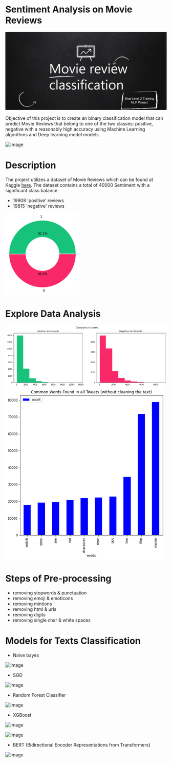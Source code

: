 # Sentiment Analysis on Movie Reviews

![0](images/0.PNG)

Objective of this project is to create an binary classification model that can predict Movie Reviews that belong to one of the two classes: positive, negative with a reasonably high accuracy using Machine Learning algorithms and Deep learning model models.

![image](https://user-images.githubusercontent.com/42867555/210126555-6fc6ca1a-ec6e-4fbb-8d04-a2b76e8bfb51.png)


# Description
The project utilizes a dataset of Movie Reviews which can be found at Kaggle [here](https://www.kaggle.com/competitions/shai-training-2022-a-level-2/data).
The dataset contains a total of 40000 Sentiment with a significant class balance.
- 19908 'positive' reviews
- 19815 'negative' reviews

![5](images/5.png)

# Explore Data Analysis
![3](images/3.png) 
                  ![4](images/4.png)
                  
# Steps of Pre-processing
- removing stopwords & punctuation
- removing emoji & emoticons
- removing mintions
- removing html & urls
- removing digits
- removing single char & white spaces

# Models for Texts Classification
- Naive bayes

![image](https://user-images.githubusercontent.com/42867555/210126392-2ebdbdb3-b863-403a-be23-fe2477d4f277.png)

- SGD

![image](https://user-images.githubusercontent.com/42867555/210126409-41d22bc3-b484-4aa2-945e-385fa412265c.png)

- Random Forest Classifier

![image](https://user-images.githubusercontent.com/42867555/210126457-4878f0f7-2126-4048-915c-c918ad6af866.png)


- XGBoost

![image](https://user-images.githubusercontent.com/42867555/210126504-1ff2b801-cdcf-49da-a1cd-dbab23f4d829.png)

![image](https://user-images.githubusercontent.com/42867555/210126516-2fdec3da-bd73-4fe8-ae46-ee726070cd72.png)


- BERT (Bidirectional Encoder Representations from Transformers)

![image](https://user-images.githubusercontent.com/42867555/210126534-9b67f777-2400-4c6b-b226-55bb23414cba.png)







